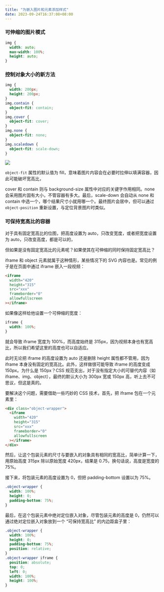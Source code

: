 ```yaml
---
title: "为嵌入图片和元素添加样式"
date: 2023-09-24T16:37:08+08:00
---
```


### 可伸缩的图片模式

```css
img {
  width: auto;
  max-width: 100%;
  height: auto;
}
```

### 控制对象大小的新方法

```css
img {
  width: 200px;
  height: 200px;
}
img.contain {
  object-fit: contain;
}
img.cover {
  object-fit: cover;
}
img.none {
  object-fit: none;
}
img.scaledown {
  object-fit: scale-down;
}
```

<img src="/img/60/01.png" />

`object-fit` 属性的默认值为 fill，意味着图片内容会在必要时拉伸以填满容器，因此可能破坏宽高比，

cover 和 contain 则与 background-size 属性中对应的关键字作用相同。none 会采用图片固有大小，不管容器有多大。最后，scale-down 会自动从 none 和 contain 中选一个，哪个结果尺寸小就用哪一个。最终图片会居中，但可以通过 `object-position` 重新设置，与定位背景图片时类似。

### 可保持宽高比的容器

对于具有固定宽高比的位图，把高度设置为 auto，只改变宽度，或者把宽度设置为 auto，只改变高度，都是可以的，

但如果是没有固定宽高比的元素呢？如果使其在可伸缩的同时保持固定宽高比？

iframe 和 object 元素就属于这种情形，某些情况下的 SVG 内容也是。常见的例子是在页面中通过 iframe 嵌入一段视频：

```html
<iframe
  width="420"
  height="315"
  src="xxx"
  frameborder="0"
  allowfullscreen
></iframe>
```

如果像这样给他设置一个可伸缩的宽度：

```css
iframe {
  width: 100%;
}
```

就会导致 iframe 宽度为 100%，而高度始终是 315px，因为视频本身也有宽高比，所以我们希望这里的高度也可以自适应。

此时无论把 iframe 的高度设置为 auto 还是删除 height 属性都不管用，因为 iframe 本身没有固定的宽高比。此外，这样做很可能导致 iframe 的高度变成 150px。为什么是 150px？CSS 规范支出，对于没有指定大小的可替代内容（如 iframe、img、object），最终的默认大小为 300px 宽或 150px 高，听上去不可思议，但这是真的。

要解决这个问题，需要借助一些巧妙的 CSS 技术，首先，把 iframe 包在一个元素里：

```html
<div class="object-wrapper">
  <iframe
    width="420"
    height="315"
    src="xxx"
    frameborder="0"
    allowfullscreen
  ></iframe>
</div>
```

然后，让这个包装元素的尺寸与要嵌入的对象具有相同的宽高比，简单计算一下，用原始高度 315px 除以原始宽度 420px，结果是 0.75，换句话说，高度是宽度的 75%。

接下来，将包装元素的高度设置为 0，但把 padding-bottom 设置以为 75%。

```css
.object-wrapper {
  width: 100%;
  height: 0;
  padding-bottom: 75%;
}
```

最后，在这个包装元素中绝对定位嵌入对象，尽管包装元素的高度是 0，仍然可以通过绝对定位嵌入对象放到一个 “可保持宽高比” 的内边距盒子里：

```css
.object-wrapper {
  width: 100%;
  height: 0;
  padding-bottom: 75%;
  position: relative;
}
.object-wrapper iframe {
  position: absolute;
  top: 0;
  left: 0;
  width: 100%;
  height: 100%;
}
```
